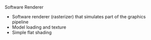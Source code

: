 Software Renderer

- Software renderer (rasterizer) that simulates part of the graphics pipeline
- Model loading and texture
- Simple flat shading
